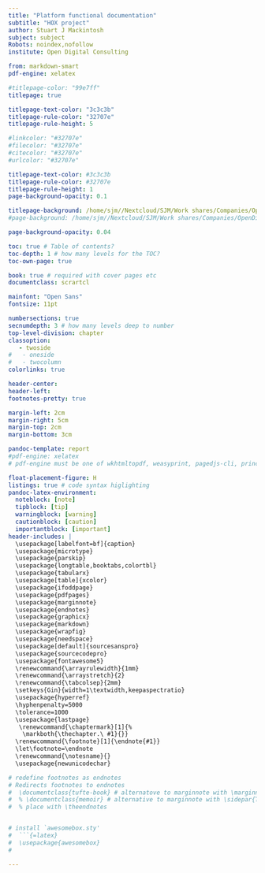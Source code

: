 ```yaml
---
title: "Platform functional documentation"
subtitle: "HOX project"
author: Stuart J Mackintosh
subject: subject
Robots: noindex,nofollow
institute: Open Digital Consulting

from: markdown-smart
pdf-engine: xelatex

#titlepage-color: "99e7ff"
titlepage: true

titlepage-text-color: "3c3c3b"
titlepage-rule-color: "32707e"
titlepage-rule-height: 5

#linkcolor: "#32707e"
#filecolor: "#32707e"
#citecolor: "#32707e"
#urlcolor: "#32707e"

titlepage-text-color: #3c3c3b
titlepage-rule-color: #32707e
titlepage-rule-height: 1
page-background-opacity: 0.1

titlepage-background: /home/sjm//Nextcloud/SJM/Work shares/Companies/OpenDigital CC FR/Graphics/pages/titlepage.pdf
#page-background: /home/sjm//Nextcloud/SJM/Work shares/Companies/OpenDigital CC FR/Graphics/pages/page.pdf

page-background-opacity: 0.04

toc: true # Table of contents?
toc-depth: 1 # how many levels for the TOC?
toc-own-page: true

book: true # required with cover pages etc
documentclass: scrartcl

mainfont: "Open Sans"
fontsize: 11pt

numbersections: true
secnumdepth: 3 # how many levels deep to number
top-level-division: chapter
classoption: 
   - twoside
#   - oneside
#   - twocolumn
colorlinks: true

header-center: 
header-left: 
footnotes-pretty: true

margin-left: 2cm
margin-right: 5cm
margin-top: 2cm
margin-bottom: 3cm

pandoc-template: report
#pdf-engine: xelatex
# pdf-engine must be one of wkhtmltopdf, weasyprint, pagedjs-cli, prince, pdflatex, lualatex, xelatex, latexmk, tectonic, pdfroff, typst, context

float-placement-figure: H
listings: true # code syntax higlighting
pandoc-latex-environment:
  noteblock: [note]
  tipblock: [tip]
  warningblock: [warning]
  cautionblock: [caution]
  importantblock: [important]
header-includes: |
  \usepackage[labelfont=bf]{caption}
  \usepackage{microtype}
  \usepackage{parskip}
  \usepackage{longtable,booktabs,colortbl}
  \usepackage{tabularx}
  \usepackage[table]{xcolor}
  \usepackage{ifoddpage}
  \usepackage{pdfpages}
  \usepackage{marginnote}
  \usepackage{endnotes}
  \usepackage{graphicx}
  \usepackage{markdown}
  \usepackage{wrapfig}
  \usepackage{needspace}
  \usepackage[default]{sourcesanspro}
  \usepackage{sourcecodepro}
  \usepackage{fontawesome5}
  \renewcommand{\arrayrulewidth}{1mm}
  \renewcommand{\arraystretch}{2}
  \renewcommand{\tabcolsep}{2mm}
  \setkeys{Gin}{width=1\textwidth,keepaspectratio}
  \usepackage{hyperref}
  \hyphenpenalty=5000
  \tolerance=1000
  \usepackage{lastpage}
   \renewcommand{\chaptermark}[1]{%
    \markboth{\thechapter.\ #1}{}}
  \renewcommand{\footnote}[1]{\endnote{#1}} 
  \let\footnote=\endnote
  \renewcommand{\notesname}{}
  \usepackage{newunicodechar}

# redefine footnotes as endnotes
# Redirects footnotes to endnotes
#  \documentclass{tufte-book} # alternatove to marginnote with \marginnote{This is a margin quote.} for beautifully formatted
#  % \documentclass{memoir} # alternative to marginnote with \sidepar{This is a margin quote.}
#  % place with \theendnotes


# install `awesomebox.sty' 
#  ```{=latex}
#  \usepackage{awesomebox}
#  

---
```




